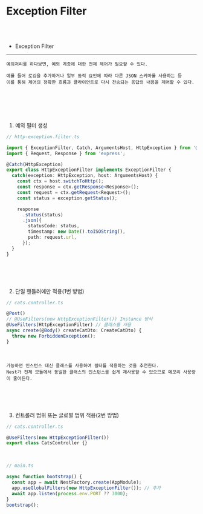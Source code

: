 # Exception Filter

<br />
<br />

* Exception Filter
---

```
예외처리를 하다보면, 예외 계층에 대한 전체 제어가 필요할 수 있다.

예를 들어 로깅을 추가하거나 일부 동적 요인에 따라 다른 JSON 스키마를 사용하는 등
이를 통해 제어의 정확한 흐름과 클라이언트로 다시 전송되는 응답의 내용을 제어할 수 있다.
```

<br />
<br />
<br />
<br />

1. 예외 필터 생성

```ts
// http-exception.filter.ts

import { ExceptionFilter, Catch, ArgumentsHost, HttpException } from '@nestjs/common';
import { Request, Response } from 'express';

@Catch(HttpException)
export class HttpExceptionFilter implements ExceptionFilter {
  catch(exception: HttpException, host: ArgumentsHost) {
    const ctx = host.switchToHttp();
    const response = ctx.getResponse<Response>();
    const request = ctx.getRequest<Request>();
    const status = exception.getStatus();

    response
      .status(status)
      .json({
        statusCode: status,
        timestamp: new Date().toISOString(),
        path: request.url,
      });
  }
}
```

<br />
<br />
<br />

2. 단일 핸들러에만 적용(1번 방법)

```ts
// cats.controller.ts

@Post()
// @UseFilters(new HttpExceptionFilter()) Instance 방식
@UseFilters(HttpExceptionFilter) // 클래스를 사용
async create(@Body() createCatDto: CreateCatDto) {
  throw new ForbiddenException();
}
```

<br />

```
가능하면 인스턴스 대신 클래스를 사용하여 필터를 적용하는 것을 추천한다.
Nest가 전체 모듈에서 동일한 클래스의 인스턴스를 쉽게 재사용할 수 있으므로 메모리 사용량이 줄어든다.
```

<br />
<br />
<br />

3. 컨트롤러 범위 또는 글로벌 범위 적용(2번 방법)

```ts
// cats.controller.ts

@UseFilters(new HttpExceptionFilter())
export class CatsController {}
```

<br />

```ts
// main.ts

async function bootstrap() {
  const app = await NestFactory.create(AppModule);
  app.useGlobalFilters(new HttpExceptionFilter()); // 추가
  await app.listen(process.env.PORT ?? 3000);
}
bootstrap();
```
